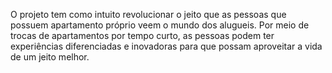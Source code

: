 O projeto tem como intuito revolucionar o jeito que as pessoas que possuem apartamento próprio veem o mundo dos alugueis. Por meio de trocas de apartamentos por tempo curto, as pessoas podem ter experiências diferenciadas e inovadoras para que possam aproveitar a vida de um jeito melhor.